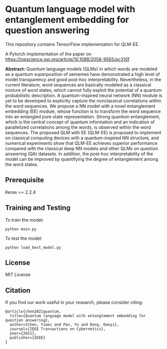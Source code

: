 # Quantum language model with entanglement embedding for question answering

This repository contains TensorFlow implementation for QLM-EE.

A Pytorch implementation of the paper on https://iopscience.iop.org/article/10.1088/2058-9565/ac310f.

**Abstract:**
Quantum language models (QLMs) in which words are modeled as a quantum superposition of sememes have demonstrated a high level of model transparency and good post-hoc interpretability. Nevertheless, in the current literature, word sequences are basically modeled as a classical mixture of word states, which cannot fully exploit the potential of a quantum probabilistic description. A quantum-inspired neural network (NN) module is yet to be developed to explicitly capture the nonclassical correlations within the word sequences. We propose a NN model with a novel entanglement embedding (EE) module, whose function is to transform the word sequence into an entangled pure state representation. Strong quantum entanglement, which is the central concept of quantum information and an indication of parallelized correlations among the words, is observed within the word sequences. The proposed QLM with EE (QLM-EE) is proposed to implement on classical computing devices with a quantum-inspired NN structure, and numerical experiments show that QLM-EE achieves superior performance compared with the classical deep NN models and other QLMs on question answering (QA) datasets. In addition, the post-hoc interpretability of the model can be improved by quantifying the degree of entanglement among the word states.

## Prerequisite

Keras == 2.2.4

## Training and Testing
To train the model:
```
python main.py
```
To test the model:
```
python load_best_model.py
```

## License

MIT License

## Citation

If you find our work useful in your research, please consider citing:

```
@article{chen2021quantum,
  title={Quantum language model with entanglement embedding for question answering},
  author={Chen, Yiwei and Pan, Yu and Dong, Daoyi},
  journal={IEEE Transactions on Cybernetics},
  year={2021},
  publisher={IEEE}
}
```



